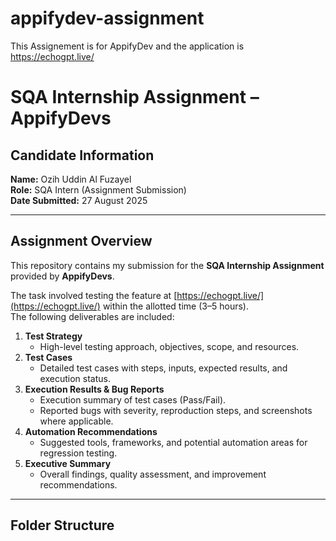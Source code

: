 # appifydev-assignment
This Assignement is for AppifyDev and the application is https://echogpt.live/

# SQA Internship Assignment – AppifyDevs

## Candidate Information
**Name:** Ozih Uddin Al Fuzayel  
**Role:** SQA Intern (Assignment Submission)  
**Date Submitted:** 27 August 2025  

---

## Assignment Overview
This repository contains my submission for the **SQA Internship Assignment** provided by **AppifyDevs**.  

The task involved testing the feature at [https://echogpt.live/](https://echogpt.live/) within the allotted time (3–5 hours).  
The following deliverables are included:

1. **Test Strategy**  
   - High-level testing approach, objectives, scope, and resources.  
2. **Test Cases**  
   - Detailed test cases with steps, inputs, expected results, and execution status.  
3. **Execution Results & Bug Reports**  
   - Execution summary of test cases (Pass/Fail).  
   - Reported bugs with severity, reproduction steps, and screenshots where applicable.  
4. **Automation Recommendations**  
   - Suggested tools, frameworks, and potential automation areas for regression testing.  
5. **Executive Summary**  
   - Overall findings, quality assessment, and improvement recommendations.  

---

## Folder Structure
